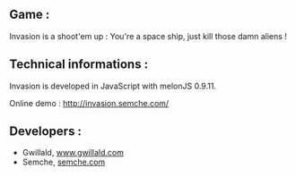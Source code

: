 ## Game :

Invasion is a shoot'em up : You're a space ship, just kill those damn aliens !

## Technical informations :

Invasion is developed in JavaScript with melonJS 0.9.11.

Online demo : http://invasion.semche.com/

## Developers :
- Gwillald, www.gwillald.com
- Semche, [semche.com](http://semche.com/)
